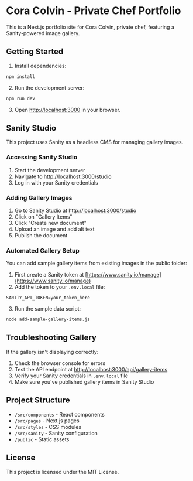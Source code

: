# Cora Colvin - Private Chef Portfolio

This is a Next.js portfolio site for Cora Colvin, private chef, featuring a Sanity-powered image gallery.

## Getting Started

1. Install dependencies:
```bash
npm install
```

2. Run the development server:
```bash
npm run dev
```

3. Open [http://localhost:3000](http://localhost:3000) in your browser.

## Sanity Studio

This project uses Sanity as a headless CMS for managing gallery images.

### Accessing Sanity Studio

1. Start the development server
2. Navigate to [http://localhost:3000/studio](http://localhost:3000/studio)
3. Log in with your Sanity credentials

### Adding Gallery Images

1. Go to Sanity Studio at [http://localhost:3000/studio](http://localhost:3000/studio)
2. Click on "Gallery Items" 
3. Click "Create new document"
4. Upload an image and add alt text
5. Publish the document

### Automated Gallery Setup

You can add sample gallery items from existing images in the public folder:

1. First create a Sanity token at [https://www.sanity.io/manage](https://www.sanity.io/manage)
2. Add the token to your `.env.local` file:
```
SANITY_API_TOKEN=your_token_here
```
3. Run the sample data script:
```bash
node add-sample-gallery-items.js
```

## Troubleshooting Gallery

If the gallery isn't displaying correctly:

1. Check the browser console for errors
2. Test the API endpoint at [http://localhost:3000/api/gallery-items](http://localhost:3000/api/gallery-items)
3. Verify your Sanity credentials in `.env.local` file
4. Make sure you've published gallery items in Sanity Studio

## Project Structure

- `/src/components` - React components
- `/src/pages` - Next.js pages
- `/src/styles` - CSS modules
- `/src/sanity` - Sanity configuration 
- `/public` - Static assets

## License

This project is licensed under the MIT License.